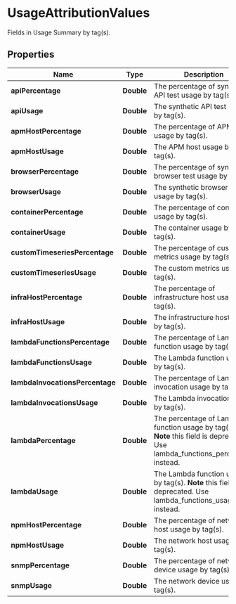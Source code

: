 

# UsageAttributionValues

Fields in Usage Summary by tag(s).

## Properties

Name | Type | Description | Notes
------------ | ------------- | ------------- | -------------
**apiPercentage** | **Double** | The percentage of synthetic API test usage by tag(s). |  [optional]
**apiUsage** | **Double** | The synthetic API test usage by tag(s). |  [optional]
**apmHostPercentage** | **Double** | The percentage of APM host usage by tag(s). |  [optional]
**apmHostUsage** | **Double** | The APM host usage by tag(s). |  [optional]
**browserPercentage** | **Double** | The percentage of synthetic browser test usage by tag(s). |  [optional]
**browserUsage** | **Double** | The synthetic browser test usage by tag(s). |  [optional]
**containerPercentage** | **Double** | The percentage of container usage by tag(s). |  [optional]
**containerUsage** | **Double** | The container usage by tag(s). |  [optional]
**customTimeseriesPercentage** | **Double** | The percentage of custom metrics usage by tag(s). |  [optional]
**customTimeseriesUsage** | **Double** | The custom metrics usage by tag(s). |  [optional]
**infraHostPercentage** | **Double** | The percentage of infrastructure host usage by tag(s). |  [optional]
**infraHostUsage** | **Double** | The infrastructure host usage by tag(s). |  [optional]
**lambdaFunctionsPercentage** | **Double** | The percentage of Lambda function usage by tag(s). |  [optional]
**lambdaFunctionsUsage** | **Double** | The Lambda function usage by tag(s). |  [optional]
**lambdaInvocationsPercentage** | **Double** | The percentage of Lambda invocation usage by tag(s). |  [optional]
**lambdaInvocationsUsage** | **Double** | The Lambda invocation usage by tag(s). |  [optional]
**lambdaPercentage** | **Double** | The percentage of Lambda function usage by tag(s).  **Note** this field is deprecated. Use lambda_functions_percentage instead. |  [optional]
**lambdaUsage** | **Double** | The Lambda function usage by tag(s).  **Note** this field is deprecated. Use lambda_functions_usage instead. |  [optional]
**npmHostPercentage** | **Double** | The percentage of network host usage by tag(s). |  [optional]
**npmHostUsage** | **Double** | The network host usage by tag(s). |  [optional]
**snmpPercentage** | **Double** | The percentage of network device usage by tag(s). |  [optional]
**snmpUsage** | **Double** | The network device usage by tag(s). |  [optional]



